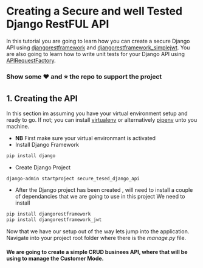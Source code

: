 # Creating a Secure and well Tested Django RestFUL API

In this tutorial you are going to learn how you can create a secure Django API using [djangorestframework](https://www.django-rest-framework.org/) and [djangorestframework_simplejwt](https://django-rest-framework-simplejwt.readthedocs.io/en/latest/).
You are also going to learn how to write unit tests for your Django API using [APIRequestFactory](). 


### Show some :heart: and :star: the repo to support the project 

## 1. Creating the API

In this section im assuming you have your virtual environment setup and ready to go. If not; you can install [virtualenv](https://virtualenv.pypa.io/en/latest/installation.html) or alternatively [pipenv](https://pypi.org/project/pipenv/) unto you machine.

* **NB** First make sure your virtual environmant is activated
* Install Django Framework
```cmd
pip install django
```
* Create Django Project
```cmd
django-admin startproject secure_tesed_django_api
```
* After the Django project has been created , will need to install a couple of dependancies that we are going to use in this project
We need to install 
```cmd
pip install djangorestframework
pip install djangorestframework_jwt
```

Now that we have our setup out of the way lets jump into the application. Navigate into your project root folder where there is the *manage.py* file.

#### We are going to create a simple CRUD businees API, where that will be using to manage the Customer Mode.


